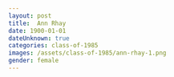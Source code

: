 ```yaml
---
layout: post
title:  Ann Rhay
date: 1900-01-01
dateUnknown: true
categories: class-of-1985
images: /assets/class-of-1985/ann-rhay-1.png
gender: female
---
```

